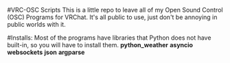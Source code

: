 #VRC-OSC Scripts
This is a little repo to leave all of my Open Sound Control (OSC) Programs for VRChat. It's all public to use, just don't be annoying in public worlds with it. 

#Installs:
Most of the programs have libraries that Python does not have built-in, so you will have to install them.
**python_weather**
**asyncio**
**websockets**
**json**
**argparse**

